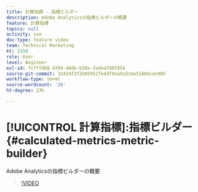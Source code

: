 ```yaml
---
title: 計算指標 - 指標ビルダー
description: Adobe Analyticsの指標ビルダーの概要
feature: 計算指標
topics: null
activity: use
doc-type: feature video
team: Technical Marketing
kt: 2318
role: User
level: Beginner
exl-id: fcfffd68-4394-48db-b38e-3a4ea7d0f854
source-git-commit: 32424f3f2b05952fe4df9ea91dcbe51684cee905
workflow-type: tm+mt
source-wordcount: '26'
ht-degree: 23%

---
```


# [!UICONTROL 計算指標]:指標ビルダー {#calculated-metrics-metric-builder}

Adobe Analyticsの指標ビルダーの概要

>[!VIDEO](https://video.tv.adobe.com/v/25411/?quality=12)
